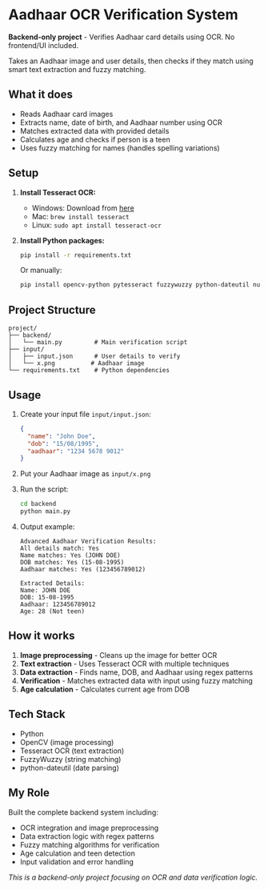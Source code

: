# Aadhaar OCR Verification System

**Backend-only project** - Verifies Aadhaar card details using OCR. No frontend/UI included.

Takes an Aadhaar image and user details, then checks if they match using smart text extraction and fuzzy matching.

## What it does

- Reads Aadhaar card images
- Extracts name, date of birth, and Aadhaar number using OCR
- Matches extracted data with provided details
- Calculates age and checks if person is a teen
- Uses fuzzy matching for names (handles spelling variations)

## Setup

1. **Install Tesseract OCR:**
   - Windows: Download from [here](https://github.com/UB-Mannheim/tesseract/wiki)
   - Mac: `brew install tesseract`
   - Linux: `sudo apt install tesseract-ocr`

2. **Install Python packages:**
   ```bash
   pip install -r requirements.txt
   ```

   Or manually:
   ```bash
   pip install opencv-python pytesseract fuzzywuzzy python-dateutil numpy
   ```

## Project Structure
```
project/
├── backend/
│   └── main.py         # Main verification script
├── input/
│   ├── input.json      # User details to verify
│   └── x.png          # Aadhaar image
└── requirements.txt    # Python dependencies
```

## Usage

1. Create your input file `input/input.json`:
   ```json
   {
     "name": "John Doe",
     "dob": "15/08/1995",
     "aadhaar": "1234 5678 9012"
   }
   ```

2. Put your Aadhaar image as `input/x.png`

3. Run the script:
   ```bash
   cd backend
   python main.py
   ```

4. Output example:
   ```
   Advanced Aadhaar Verification Results:
   All details match: Yes
   Name matches: Yes (JOHN DOE)
   DOB matches: Yes (15-08-1995)
   Aadhaar matches: Yes (123456789012)

   Extracted Details:
   Name: JOHN DOE
   DOB: 15-08-1995
   Aadhaar: 123456789012
   Age: 28 (Not teen)
   ```

## How it works

1. **Image preprocessing** - Cleans up the image for better OCR
2. **Text extraction** - Uses Tesseract OCR with multiple techniques
3. **Data extraction** - Finds name, DOB, and Aadhaar using regex patterns
4. **Verification** - Matches extracted data with input using fuzzy matching
5. **Age calculation** - Calculates current age from DOB

## Tech Stack

- Python
- OpenCV (image processing)
- Tesseract OCR (text extraction)
- FuzzyWuzzy (string matching)
- python-dateutil (date parsing)

## My Role

Built the complete backend system including:
- OCR integration and image preprocessing
- Data extraction logic with regex patterns
- Fuzzy matching algorithms for verification
- Age calculation and teen detection
- Input validation and error handling

*This is a backend-only project focusing on OCR and data verification logic.*


